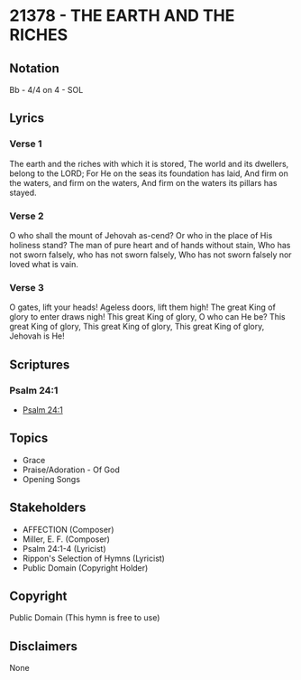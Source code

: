 # 21378 - THE EARTH AND THE RICHES

## Notation

Bb - 4/4 on 4 - SOL

## Lyrics

### Verse 1

The earth and the riches with which it is stored, The world and its dwellers, belong to the LORD; For He on the seas its foundation has laid, And firm on the waters, and firm on the waters, And firm on the waters its pillars has stayed.

### Verse 2

O who shall the mount of Jehovah as-cend? Or who in the place of His holiness stand? The man of pure heart and of hands without stain, Who has not sworn falsely, who has not sworn falsely, Who has not sworn falsely nor loved what is vain.

### Verse 3

O gates, lift your heads! Ageless doors, lift them high! The great King of glory to enter draws nigh! This great King of glory, O who can He be? This great King of glory, This great King of glory, This great King of glory, Jehovah is He!


## Scriptures

### Psalm 24:1

- [Psalm 24:1](https://www.biblegateway.com/passage/?search=Psalm%2024%3A1)


## Topics

- Grace
- Praise/Adoration - Of God
- Opening Songs

## Stakeholders

- AFFECTION (Composer)
- Miller, E. F. (Composer)
- Psalm 24:1-4 (Lyricist)
- Rippon's Selection of Hymns (Lyricist)
- Public Domain (Copyright Holder)

## Copyright

Public Domain
(This hymn is free to use)

## Disclaimers

None

